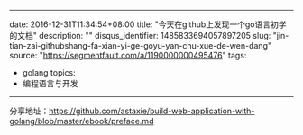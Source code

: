 
---
date: 2016-12-31T11:34:54+08:00
title: "今天在github上发现一个go语言初学的文档"
description: ""
disqus_identifier: 1485833694057897205
slug: "jin-tian-zai-githubshang-fa-xian-yi-ge-goyu-yan-chu-xue-de-wen-dang"
source: "https://segmentfault.com/a/1190000000495476"
tags: 
- golang 
topics:
- 编程语言与开发
---

分享地址：<https://github.com/astaxie/build-web-application-with-golang/blob/master/ebook/preface.md>

